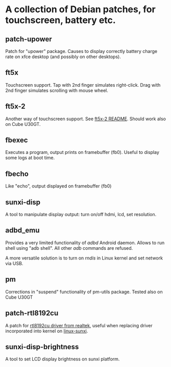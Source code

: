 A collection of Debian patches, for touchscreen, battery etc.
=============================================================

patch-upower
------------

Patch for "upower" package. Causes to display correctly battery
charge rate on xfce desktop (and possibly on other desktops).

ft5x
----

Touchscreen support.
Tap with 2nd finger simulates right-click.
Drag with 2nd finger simulates scrolling with mouse wheel.

ft5x-2
------

Another way of touchscreen support. See [ft5x-2 README](ft5x-2).
Should work also on Cube U30GT.


fbexec
------

Executes a program, output prints on framebuffer (fb0).
Useful to display some logs at boot time.

fbecho
------

Like "echo", output displayed on framebuffer (fb0)

sunxi-disp
----------

A tool to manipulate display output: turn on/off hdmi, lcd,
set resolution.

adbd\_emu
--------

Provides a very limited functionality of _adbd_ Android daemon.
Allows to run shell using "adb shell". All other _adb_ commands are refused.

A more versatile solution is to turn on _rndis_ in Linux kernel and set
network via USB.

pm
--

Corrections in "suspend" functionality of pm-utils package.
Tested also on Cube U30GT

patch-rtl8192cu
---------------

A patch for [rtl8192cu driver from realtek](http://www.realtek.com/downloads/downloadsView.aspx?Langid=1&PNid=48&PFid=48&Level=5&Conn=4&DownTypeID=3&GetDown=false&Downloads=true#2772),
useful when replacing driver incorporated into kernel on [linux-sunxi](https://github.com/linux-sunxi/linux-sunxi/tree/sunxi-3.0/drivers/net/wireless/rtl8192cu).


sunxi-disp-brightness
---------------------

A tool to set LCD display brightness on sunxi platform.

